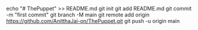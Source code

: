 echo "# ThePuppet" >> README.md
git init
git add README.md
git commit -m "first commit"
git branch -M main
git remote add origin https://github.com/AnitthaJai-on/ThePuppet.git
git push -u origin main
                

